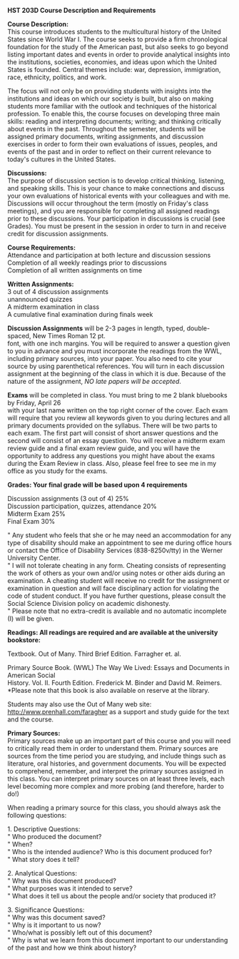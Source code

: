 **HST 203D Course Description and Requirements**

**Course Description:**  
This course introduces students to the multicultural history of the United
States since World War I. The course seeks to provide a firm chronological
foundation for the study of the American past, but also seeks to go beyond
listing important dates and events in order to provide analytical insights
into the institutions, societies, economies, and ideas upon which the United
States is founded. Central themes include: war, depression, immigration, race,
ethnicity, politics, and work.

The focus will not only be on providing students with insights into the
institutions and ideas on which our society is built, but also on making
students more familiar with the outlook and techniques of the historical
profession. To enable this, the course focuses on developing three main
skills: reading and interpreting documents; writing; and thinking critically
about events in the past. Throughout the semester, students will be assigned
primary documents, writing assignments, and discussion exercises in order to
form their own evaluations of issues, peoples, and events of the past and in
order to reflect on their current relevance to today's cultures in the United
States.

  
**Discussions:**  
The purpose of discussion section is to develop critical thinking, listening,
and speaking skills. This is your chance to make connections and discuss your
own evaluations of historical events with your colleagues and with me.
Discussions will occur throughout the term (mostly on Friday's class
meetings), and you are responsible for completing all assigned readings prior
to these discussions. Your participation in discussions is crucial (see
Grades). You must be present in the session in order to turn in and receive
credit for discussion assignments.

**Course Requirements:**  
Attendance and participation at both lecture and discussion sessions  
Completion of all weekly readings prior to discussions  
Completion of all written assignments on time

**Written Assignments:**  
3 out of 4 discussion assignments  
unannounced quizzes  
A midterm examination in class  
A cumulative final examination during finals week

**Discussion Assignments** will be 2-3 pages in length, typed, double-spaced,
New Times Roman 12 pt.  
font, with one inch margins. You will be required to answer a question given
to you in advance and you must incorporate the readings from the WWL,
including primary sources, into your paper. You also need to cite your source
by using parenthetical references. You will turn in each discussion assignment
at the beginning of the class in which it is due. Because of the nature of the
assignment, _NO late papers will be accepted_.

**Exams** will be completed in class. You must bring to me 2 blank bluebooks
by Friday, April 26  
with your last name written on the top right corner of the cover. Each exam
will require that you review all keywords given to you during lectures and all
primary documents provided on the syllabus. There will be two parts to each
exam. The first part will consist of short answer questions and the second
will consist of an essay question. You will receive a midterm exam review
guide and a final exam review guide, and you will have the opportunity to
address any questions you might have about the exams during the Exam Review in
class. Also, please feel free to see me in my office as you study for the
exams.

  
**Grades: Your final grade will be based upon 4 requirements**

Discussion assignments (3 out of 4) 25%  
Discussion participation, quizzes, attendance 20%  
Midterm Exam 25%  
Final Exam 30%

" Any student who feels that she or he may need an accommodation for any type
of disability should make an appointment to see me during office hours or
contact the Office of Disability Services (838-8250v/tty) in the Werner
University Center.  
" I will not tolerate cheating in any form. Cheating consists of representing
the work of others as your own and/or using notes or other aids during an
examination. A cheating student will receive no credit for the assignment or
examination in question and will face disciplinary action for violating the
code of student conduct. If you have further questions, please consult the
Social Science Division policy on academic dishonesty.  
" Please note that no extra-credit is available and no automatic incomplete
(I) will be given.

**Readings: All readings are required and are available at the university
bookstore:**

Textbook. Out of Many. Third Brief Edition. Farragher et. al.

Primary Source Book. (WWL) The Way We Lived: Essays and Documents in American
Social  
History. Vol. II. Fourth Edition. Frederick M. Binder and David M. Reimers.  
*Please note that this book is also available on reserve at the library. 

Students may also use the Out of Many web site:
http://www.prenhall.com/faragher as a support and study guide for the text and
the course.

  
**Primary Sources:**  
Primary sources make up an important part of this course and you will need to
critically read them in order to understand them. Primary sources are sources
from the time period you are studying, and include things such as literature,
oral histories, and government documents. You will be expected to comprehend,
remember, and interpret the primary sources assigned in this class. You can
interpret primary sources on at least three levels, each level becoming more
complex and more probing (and therefore, harder to do!)

When reading a primary source for this class, you should always ask the
following questions:

1\. Descriptive Questions:  
" Who produced the document?  
" When?  
" Who is the intended audience? Who is this document produced for?  
" What story does it tell?

2\. Analytical Questions:  
" Why was this document produced?  
" What purposes was it intended to serve?  
" What does it tell us about the people and/or society that produced it?

3\. Significance Questions:  
" Why was this document saved?  
" Why is it important to us now?  
" Who/what is possibly left out of this document?  
" Why is what we learn from this document important to our understanding of
the past and how we think about history?  

